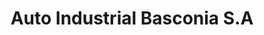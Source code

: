 ---
title: "Auto Industrial Basconia S.A"
url: /basauri/auto-industrial-basconia-s-a/
shop: Autoteile
---